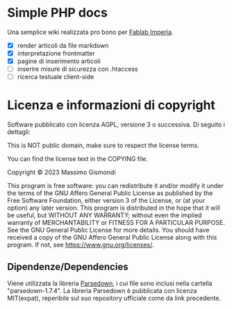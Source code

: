 # Simple PHP docs

Una semplice wiki realizzata pro bono per [Fablab Imperia](https://fablabimperia.org).

- [x] render articoli da file markdown
- [x] interpretazione frontmatter
- [x] pagine di inserimento articoli
- [ ] inserire misure di sicurezza con .htaccess
- [ ] ricerca testuale client-side

# Licenza e informazioni di copyright

Software pubblicato con licenza AGPL, versione 3 o successiva. Di seguito i dettagli:

This is NOT public domain, make sure to respect the license terms.

You can find the license text in the COPYING file.

Copyright © 2023 Massimo Gismondi

This program is free software: you can redistribute it and/or modify it under the terms of the GNU Affero General Public License as published by the Free Software Foundation, either version 3 of the License, or (at your option) any later version.
This program is distributed in the hope that it will be useful, but WITHOUT ANY WARRANTY; without even the implied warranty of MERCHANTABILITY or FITNESS FOR A PARTICULAR PURPOSE. See the GNU General Public License for more details.
You should have received a copy of the GNU Affero General Public License along with this program. If not, see https://www.gnu.org/licenses/.

## Dipendenze/Dependencies

Viene utilizzata la libreria [Parsedown](https://github.com/erusev/parsedown), i cui file sono inclusi nella cartella "parsedown-1.7.4". La libreria Parsedown è pubblicata con licenza MIT(expat), reperibile sul suo repository ufficiale come da link precedente.